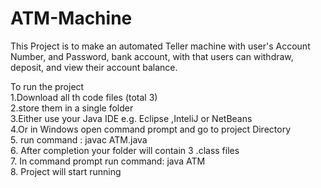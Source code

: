 # ATM-Machine
This Project is to make an automated Teller machine with user's Account Number, and Password, bank account, with that users can withdraw, deposit, and view their account balance.

To run the project\
1.Download all th code files (total 3)\
2.store them in a single folder\
3.Either use your Java IDE e.g. Eclipse ,InteliJ or NetBeans\
4.Or in Windows open command prompt and go to project Directory\
5. run command : javac ATM.java\
6. After completion your folder will contain 3 .class files\
7. In command prompt run command: java ATM\
8. Project will start running
